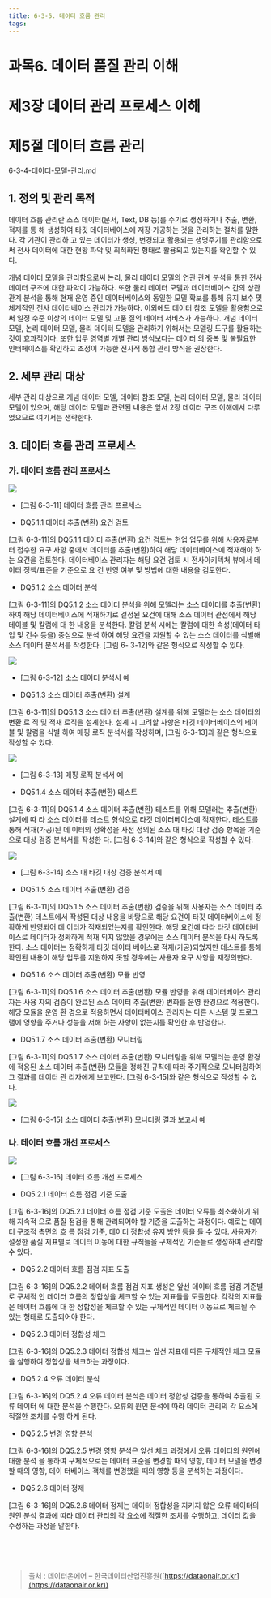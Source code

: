 ```yaml
---
title: 6-3-5. 데이터 흐름 관리
tags: 
---
```


# 과목6. 데이터 품질 관리 이해
# 제3장 데이터 관리 프로세스 이해
# 제5절 데이터 흐름 관리
6-3-4-데이터-모델-관리.md
## 1. 정의 및 관리 목적

데이터 흐름 관리란 소스 데이터(문서, Text, DB 등)를 수기로 생성하거나 추출, 변환, 적재를 통 해 생성하여 타깃 데이터베이스에 저장·가공하는 것을 관리하는 절차를 말한다. 각 기관이 관리하 고 있는 데이터가 생성, 변경되고 활용되는 생명주기를 관리함으로써 전사 데이터에 대한 현황 파악 및 최적화된 형태로 활용되고 있는지를 확인할 수 있다.

개념 데이터 모델을 관리함으로써 논리, 물리 데이터 모델의 연관 관계 분석을 통한 전사 데이터 구조에 대한 파악이 가능하다. 또한 물리 데이터 모델과 데이터베이스 간의 상관 관계 분석을 통해 현재 운영 중인 데이터베이스와 동일한 모델 확보를 통해 유지 보수 및 체계적인 전사 데이터베이스 관리가 가능하다. 이외에도 데이터 참조 모델을 활용함으로써 일정 수준 이상의 데이터 모델 및 고품 질의 데이터 서비스가 가능하다. 개념 데이터 모델, 논리 데이터 모델, 물리 데이터 모델을 관리하기 위해서는 모델링 도구를 활용하는 것이 효과적이다. 또한 업무 영역별 개별 관리 방식보다는 데이터 의 중복 및 불필요한 인터페이스를 확인하고 조정이 가능한 전사적 통합 관리 방식을 권장한다.

## 2. 세부 관리 대상

세부 관리 대상으로 개념 데이터 모델, 데이터 참조 모델, 논리 데이터 모델, 물리 데이터 모델이 있으며, 해당 데이터 모델과 관련된 내용은 앞서 2장 데이터 구조 이해에서 다루었으므로 여기서는 생략한다.

## 3. 데이터 흐름 관리 프로세스

### 가. 데이터 흐름 관리 프로세스

![](../images_files/060809_edu_01.gif)

  * [그림 6-3-11] 데이터 흐름 관리 프로세스

  * DQ5.1.1 데이터 추출(변환) 요건 검토

[그림 6-3-11]의 DQ5.1.1 데이터 추출(변환) 요건 검토는 현업 업무를 위해 사용자로부터 접수한 요구 사항 중에서 데이터를 추출(변환)하여 해당 데이터베이스에 적재해야 하는 요건을 검토한다. 데이터베이스 관리자는 해당 요건 검토 시 전사아키텍처 뷰에서 데이터 정책/표준을 기준으로 요 건 반영 여부 및 방법에 대한 내용을 검토한다.

  * DQ5.1.2 소스 데이터 분석

[그림 6-3-11]의 DQ5.1.2 소스 데이터 분석을 위해 모델러는 소스 데이터를 추출(변환)하여 해당 데이터베이스에 적재하기로 결정된 요건에 대해 소스 데이터 관점에서 해당 테이블 및 칼럼에 대 한 내용을 분석한다. 칼럼 분석 시에는 칼럼에 대한 속성(데이터 타입 및 건수 등을) 중심으로 분석 하여 해당 요건을 지원할 수 있는 소스 데이터를 식별해 소스 데이터 분석서를 작성한다. [그림 6- 3-12]와 같은 형식으로 작성할 수 있다.

![](../images_files/060809_edu_02.gif)

  * [그림 6-3-12] 소스 데이터 분석서 예

  * DQ5.1.3 소스 데이터 추출(변환) 설계

[그림 6-3-11]의 DQ5.1.3 소스 데이터 추출(변환) 설계를 위해 모델러는 소스 데이터의 변환 로 직 및 적재 로직을 설계한다. 설계 시 고려할 사항은 타깃 데이터베이스의 테이블 및 칼럼을 식별 하여 매핑 로직 분석서를 작성하며, [그림 6-3-13]과 같은 형식으로 작성할 수 있다.

![](../images_files/060809_edu_03.gif)

  * [그림 6-3-13] 매핑 로직 분석서 예

  * DQ5.1.4 소스 데이터 추출(변환) 테스트

[그림 6-3-11]의 DQ5.1.4 소스 데이터 추출(변환) 테스트를 위해 모델러는 추출(변환) 설계에 따 라 소스 데이터를 테스트 형식으로 타깃 데이터베이스에 적재한다. 테스트를 통해 적재(가공)된 데 이터의 정확성을 사전 정의된 소스 대 타깃 대상 검증 항목을 기준으로 대상 검증 분석서를 작성한 다. [그림 6-3-14]와 같은 형식으로 작성할 수 있다.

![](../images_files/060809_edu_04.gif)

  * [그림 6-3-14] 소스 대 타깃 대상 검증 분석서 예

  * DQ5.1.5 소스 데이터 추출(변환) 검증

[그림 6-3-11]의 DQ5.1.5 소스 데이터 추출(변환) 검증을 위해 사용자는 소스 데이터 추출(변환) 테스트에서 작성된 대상 내용을 바탕으로 해당 요건이 타깃 데이터베이스에 정확하게 반영되어 데 이터가 적재되었는지를 확인한다. 해당 요건에 따라 타깃 데이터베이스로 데이터가 정확하게 적재 되지 않았을 경우에는 소스 데이터 분석을 다시 하도록 한다. 소스 데이터는 정확하게 타깃 데이터 베이스로 적재(가공)되었지만 테스트를 통해 확인된 내용이 해당 업무를 지원하지 못할 경우에는 사용자 요구 사항을 재정의한다.

  * DQ5.1.6 소스 데이터 추출(변환) 모듈 반영

[그림 6-3-11]의 DQ5.1.6 소스 데이터 추출(변환) 모듈 반영을 위해 데이터베이스 관리자는 사용 자의 검증이 완료된 소스 데이터 추출(변환) 변화를 운영 환경으로 적용한다. 해당 모듈을 운영 환 경으로 적용하면서 데이터베이스 관리자는 다른 시스템 및 프로그램에 영향을 주거나 성능을 저해 하는 사항이 없는지를 확인한 후 반영한다.

  * DQ5.1.7 소스 데이터 추출(변환) 모니터링

[그림 6-3-11]의 DQ5.1.7 소스 데이터 추출(변환) 모니터링을 위해 모델러는 운영 환경에 적용된 소스 데이터 추출(변환) 모듈을 정해진 규칙에 따라 주기적으로 모니터링하여 그 결과를 데이터 관 리자에게 보고한다. [그림 6-3-15]와 같은 형식으로 작성할 수 있다.

![](../images_files/060809_edu_05.gif)

  * [그림 6-3-15] 소스 데이터 추출(변환) 모니터링 결과 보고서 예

### 나. 데이터 흐름 개선 프로세스

![](../images_files/060809_edu_06.gif)

  * [그림 6-3-16] 데이터 흐름 개선 프로세스

  * DQ5.2.1 데이터 흐름 점검 기준 도출

[그림 6-3-16]의 DQ5.2.1 데이터 흐름 점검 기준 도출은 데이터 오류를 최소화하기 위해 지속적 으로 품질 점검을 통해 관리되어야 할 기준을 도출하는 과정이다. 예로는 데이터 구조적 측면의 흐 름 점검 기준, 데이터 정합성 유지 방안 등을 들 수 있다. 사용자가 설정한 품질 지표별로 데이터 이동에 대한 규칙들을 구체적인 기준들로 생성하여 관리할 수 있다.

  * DQ5.2.2 데이터 흐름 점검 지표 도출

[그림 6-3-16]의 DQ5.2.2 데이터 흐름 점검 지표 생성은 앞선 데이터 흐름 점검 기준별로 구체적 인 데이터 흐름의 정합성을 체크할 수 있는 지표들을 도출한다. 각각의 지표들은 데이터 흐름에 대 한 정합성을 체크할 수 있는 구체적인 데이터 이동으로 체크될 수 있는 형태로 도출되어야 한다.

  * DQ5.2.3 데이터 정합성 체크

[그림 6-3-16]의 DQ5.2.3 데이터 정합성 체크는 앞선 지표에 따른 구체적인 체크 모듈을 실행하여 정합성을 체크하는 과정이다.

  * DQ5.2.4 오류 데이터 분석

[그림 6-3-16]의 DQ5.2.4 오류 데이터 분석은 데이터 정합성 검증을 통하여 추출된 오류 데이터 에 대한 분석을 수행한다. 오류의 원인 분석에 따라 데이터 관리의 각 요소에 적절한 조치를 수행 하게 된다.

  * DQ5.2.5 변경 영향 분석

[그림 6-3-16]의 DQ5.2.5 변경 영향 분석은 앞선 체크 과정에서 오류 데이터의 원인에 대한 분석 을 통하여 구체적으로는 데이터 표준을 변경할 때의 영향, 데이터 모델을 변경할 때의 영향, 데이 터베이스 객체를 변경했을 때의 영향 등을 분석하는 과정이다.

  * DQ5.2.6 데이터 정제

[그림 6-3-16]의 DQ5.2.6 데이터 정제는 데이터 정합성을 지키지 않은 오류 데이터의 원인 분석 결과에 따라 데이터 관리의 각 요소에 적절한 조치를 수행하고, 데이터 값을 수정하는 과정을 말한다.

<br><br><br>
> 출처 : 데이터온에어 – 한국데이터산업진흥원([https://dataonair.or.kr](https://dataonair.or.kr))